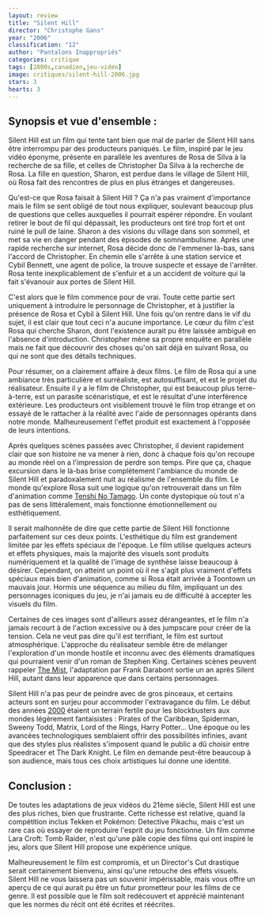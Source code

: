 ```yaml
---
layout: review
title: "Silent Hill"
director: "Christophe Gans"
year: "2006"
classification: "12"
author: "Pantalons Inappropriés"
categories: critique
tags: [2000s,canadien,jeu-video]
image: critiques/silent-hill-2006.jpg
stars: 3
hearts: 3
---
```


## Synopsis et vue d'ensemble :

Silent Hill est un film qui tente tant bien que mal de parler de Silent Hill sans être interrompu par des producteurs paniqués. Le film, inspiré par le jeu vidéo éponyme, présente en parallèle les aventures de Rosa de Silva à la recherche de sa fille, et celles de Christopher Da Silva à la recherche de Rosa. La fille en question, Sharon, est perdue dans le village de Silent Hill, où Rosa fait des rencontres de plus en plus étranges et dangereuses.

Qu'est-ce que Rosa faisait à Silent Hill ? Ça n'a pas vraiment d'importance mais le film se sent obligé de tout nous expliquer, soulevant beaucoup plus de questions que celles auxquelles il pourrait espérer répondre. En voulant retirer le bout de fil qui dépassait, les producteurs ont tiré trop fort et ont ruiné le pull de laine. Sharon a des visions du village dans son sommeil, et met sa vie en danger pendant des épisodes de somnambulisme. Après une rapide recherche sur internet, Rosa décide donc de l'emmener là-bas, sans l'accord de Christopher. En chemin elle s'arrête à une station service et Cybil Bennett, une agent de police, la trouve suspecte et essaye de l'arrêter. Rosa tente inexplicablement de s'enfuir et a un accident de voiture qui la fait s'évanouir aux portes de Silent Hill.

C'est alors que le film commence pour de vrai. Toute cette partie sert uniquement à introduire le personnage de Christopher, et à justifier la présence de Rosa et Cybil à Silent Hill. Une fois qu'on rentre dans le vif du sujet, il est clair que tout ceci n'a aucune importance. Le cœur du film c'est Rosa qui cherche Sharon, dont l'existence aurait pu être laissée ambiguë en l'absence d'introduction. Christopher mène sa propre enquête en parallèle mais ne fait que découvrir des choses qu'on sait déjà en suivant Rosa, ou qui ne sont que des détails techniques.

Pour résumer, on a clairement affaire à deux films. Le film de Rosa qui a une ambiance très particulière et surréaliste, est autosuffisant, et est le projet du réalisateur. Ensuite il y a le film de Christopher, qui est beaucoup plus terre-à-terre, est un parasite scénaristique, et est le résultat d'une interférence extérieure. Les producteurs ont visiblement trouvé le film trop étrange et on essayé de le rattacher à la réalité avec l'aide de personnages opérants dans notre monde. Malheureusement l'effet produit est exactement à l'opposée de leurs intentions.

Après quelques scènes passées avec Christopher, il devient rapidement clair que son histoire ne va mener à rien, donc à chaque fois qu'on recoupe au monde réel on a l'impression de perdre son temps. Pire que ça, chaque excursion dans le là-bas brise complètement l'ambiance du monde de Silent Hill et paradoxalement nuit au réalisme de l'ensemble du film. Le monde qu'explore Rosa suit une logique qu'on retrouverait dans un film d'animation comme [Tenshi No Tamago](#). Un conte dystopique où tout n'a pas de sens littéralement, mais fonctionne émotionnellement ou esthétiquement.

Il serait malhonnête de dire que cette partie de Silent Hill fonctionne parfaitement sur ces deux points. L'esthétique du film est grandement limitée par les effets spéciaux de l'époque. Le film utilise quelques acteurs et effets physiques, mais la majorité des visuels sont produits numériquement et la qualité de l'image de synthèse laisse beaucoup à désirer. Cependant, on atteint un point où il ne s'agit plus vraiment d'effets spéciaux mais bien d'animation, comme si Rosa était arrivée à Toontown un mauvais jour. Hormis une séquence au milieu du film, impliquant un des personnages iconiques du jeu, je n'ai jamais eu de difficulté à accepter les visuels du film.

Certaines de ces images sont d'ailleurs assez dérangeantes, et le film n'a jamais recourt à de l'action excessive ou à des jumpscare pour créer de la tension. Cela ne veut pas dire qu'il est terrifiant, le film est surtout atmosphérique. L'approche du réalisateur semble être de mélanger l'exploration d'un monde hostile et inconnu avec des éléments dramatiques qui pourraient venir d'un roman de Stephen King. Certaines scènes peuvent rappeler [The Mist](#), l'adaptation par Frank Darabont sortie un an après Silent Hill, autant dans leur apparence que dans certains personnages.

Silent Hill n'a pas peur de peindre avec de gros pinceaux, et certains acteurs sont en surjeu pour accommoder l'extravagance du film. Le début des années [2000](2000s) étaient un terrain fertile pour les blockbusters aux mondes légèrement fantaisistes : Pirates of the Caribbean, Spiderman, Sweeny Todd, Matrix, Lord of the Rings, Harry Potter... Une époque ou les avancées technologiques semblaient offrir des possibilités infinies, avant que des styles plus réalistes s'imposent quand le public a dû choisir entre Speedracer et The Dark Knight. Le film en demande peut-être beaucoup à son audience, mais tous ces choix artistiques lui donne une identité.

## Conclusion :

De toutes les adaptations de jeux vidéos du 21ème siècle, Silent Hill est une des plus riches, bien que frustrante. Cette richesse est relative, quand la compétition inclus Tekken et Pokémon: Detective Pikachu, mais c'est un rare cas où essayer de reproduire l'esprit du jeu fonctionne. Un film comme Lara Croft: Tomb Raider, n'est qu'une pâle copie des films qui ont inspiré le jeu, alors que Silent Hill propose une expérience unique.

Malheureusement le film est compromis, et un Director's Cut drastique serait certainement bienvenu, ainsi qu'une retouche des effets visuels. Silent Hill ne vous laissera pas un souvenir impérissable, mais vous offre un aperçu de ce qui aurait pu être un futur prometteur pour les films de ce genre. Il est possible que le film soit redécouvert et apprécié maintenant que les normes du récit ont été écrites et réécrites.
